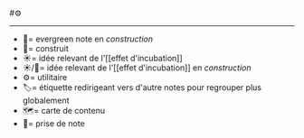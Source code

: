 #⚙️

---
- 🌱= evergreen note en *construction*
- 🌲= construit
- ☀️= idée relevant de l'[[effet d'incubation]]
- ☀️/🌱= idée relevant de l'[[effet d'incubation]] en *construction*
- ⚙️= utilitaire
- 🏷️= étiquette redirigeant vers d'autre notes pour regrouper plus globalement
- 🗺️= carte de contenu
- 📝= prise de note